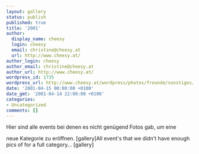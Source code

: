 ```yaml
---
layout: gallery
status: publish
published: true
title: '2001'
author:
  display_name: cheesy
  login: cheesy
  email: christine@cheesy.at
  url: http://www.cheesy.at/
author_login: cheesy
author_email: christine@cheesy.at
author_url: http://www.cheesy.at/
wordpress_id: 1735
wordpress_url: http://www.cheesy.at/wordpress/photos/freunde/sonstiges/
date: '2001-04-15 00:00:00 +0100'
date_gmt: '2001-04-14 22:00:00 +0100'
categories:
- Uncategorized
comments: []
---
```

<!--:de-->Hier sind alle events bei denen es nicht genügend Fotos gab, um eine
neue Kategorie zu eröffnen.
[gallery]<!--:--><!--:en-->All event's that we didn't have enough pics of for a full category...
[gallery]<!--:-->
